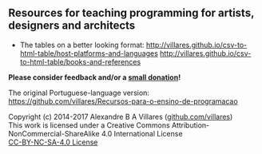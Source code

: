 ## Resources for teaching programming for artists, designers and architects

- The tables on a better looking format:
http://villares.github.io/csv-to-html-table/host-platforms-and-languages
http://villares.github.io/csv-to-html-table/books-and-references

**Please consider feedback and/or a [small donation](https://www.paypal.com/cgi-bin/webscr?cmd=_s-xclick&hosted_button_id=HCGAKACDMVNV2)!**

The original Portuguese-language version:
https://github.com/villares/Recursos-para-o-ensino-de-programacao

Copyright (c) 2014-2017 Alexandre B A Villares ([github.com/villares](https://github.com/villares))<br/>
This work is licensed under a Creative Commons Attribution-NonCommercial-ShareAlike 4.0 International License<br/>
[CC-BY-NC-SA-4.0 License](https://creativecommons.org/licenses/by-nc-sa/4.0/)
